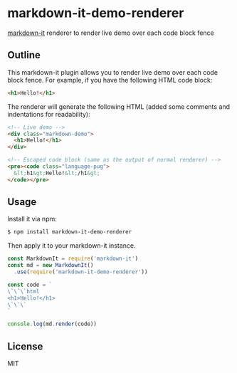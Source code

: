 # markdown-it-demo-renderer

[markdown-it](https://github.com/markdown-it/markdown-it) renderer to render live demo over each code block fence

## Outline

This markdown-it plugin allows you to render live demo over each code block fence. For example, if you have the following HTML code block:

```html
<h1>Hello!</h1>
```

The renderer will generate the following HTML (added some comments and indentations for readability):

```html
<!-- Live demo -->
<div class="markdown-demo">
  <h1>Hello!</h1>
</div>

<!-- Escaped code block (same as the output of normal renderer) -->
<pre><code class="language-pug">
  &lt;h1&gt;Hello!&lt;/h1&gt;
</code></pre>
```

## Usage

Install it via npm:

```sh
$ npm install markdown-it-demo-renderer
```

Then apply it to your markdown-it instance.

```js
const MarkdownIt = require('markdown-it')
const md = new MarkdownIt()
  .use(require('markdown-it-demo-renderer'))

const code = `
\`\`\`html
<h1>Hello!</h1>
\`\`\`
`

console.log(md.render(code))
```

## License

MIT

